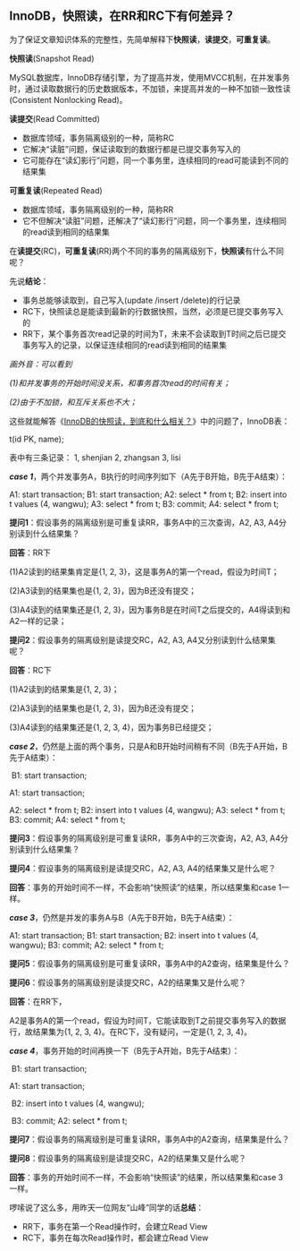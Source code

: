 ## InnoDB，快照读，在RR和RC下有何差异？

为了保证文章知识体系的完整性，先简单解释下**快照读**，**读提交**，**可重复读**。



**快照读**(Snapshot Read)

MySQL数据库，InnoDB存储引擎，为了提高并发，使用MVCC机制，在并发事务时，通过读取数据行的历史数据版本，不加锁，来提高并发的一种不加锁一致性读(Consistent Nonlocking Read)。



**读提交**(Read Committed)

- 数据库领域，事务隔离级别的一种，简称RC
- 它解决“读脏”问题，保证读取到的数据行都是已提交事务写入的
- 它可能存在“读幻影行”问题，同一个事务里，连续相同的read可能读到不同的结果集



**可重复读**(Repeated Read)

- 数据库领域，事务隔离级别的一种，简称RR
- 它不但解决“读脏”问题，还解决了“读幻影行”问题，同一个事务里，连续相同的read读到相同的结果集



在**读提交**(RC)，**可重复读**(RR)两个不同的事务的隔离级别下，**快照读**有什么不同呢？



先说**结论**：

- 事务总能够读取到，自己写入(update /insert /delete)的行记录
- RC下，快照读总是能读到最新的行数据快照，当然，必须是已提交事务写入的
- RR下，某个事务首次read记录的时间为T，未来不会读取到T时间之后已提交事务写入的记录，以保证连续相同的read读到相同的结果集

*画外音：可以看到*

*(1)和并发事务的开始时间没关系，和事务首次read的时间有关；*

*(2)由于不加锁，和互斥关系也不大；*



这些就能解答《[InnoDB的快照读，到底和什么相关？](http://mp.weixin.qq.com/s?__biz=MjM5ODYxMDA5OQ==&mid=2651961511&idx=1&sn=2be06ffcb0335da5bf85f3e648b0fd7e&chksm=bd2d0d7b8a5a846d47e4a3b7f2fd3584f21b4007b31b9d297c960fae9dfb5003e3d9a4c6bb3e&scene=21#wechat_redirect)》中的问题了，InnoDB表：

t(id PK, name);
 
表中有三条记录：
1, shenjian
2, zhangsan
3, lisi



***case 1***，两个并发事务A，B执行的时间序列如下（A先于B开始，B先于A结束）：

A1: start transaction;
         B1: start transaction;
A2: select * from t;
         B2: insert into t values (4, wangwu);
A3: select * from t;
         B3: commit;
A4: select * from t;



**提问1**：假设事务的隔离级别是可重复读RR，事务A中的三次查询，A2, A3, A4分别读到什么结果集？



**回答**：RR下

(1)A2读到的结果集肯定是{1, 2, 3}，这是事务A的第一个read，假设为时间T；

(2)A3读到的结果集也是{1, 2, 3}，因为B还没有提交；

(3)A4读到的结果集还是{1, 2, 3}，因为事务B是在时间T之后提交的，A4得读到和A2一样的记录；


**提问2**：假设事务的隔离级别是读提交RC，A2, A3, A4又分别读到什么结果集呢？



**回答**：RC下

(1)A2读到的结果集是{1, 2, 3}；

(2)A3读到的结果集也是{1, 2, 3}，因为B还没有提交；

(3)A4读到的结果集还是{1, 2, 3, 4}，因为事务B已经提交；



***case 2***，仍然是上面的两个事务，只是A和B开始时间稍有不同（B先于A开始，B先于A结束）：

​         B1: start transaction;

A1: start transaction;

A2: select * from t;
         B2: insert into t values (4, wangwu);
A3: select * from t;
         B3: commit;
A4: select * from t;



**提问3**：假设事务的隔离级别是可重复读RR，事务A中的三次查询，A2, A3, A4分别读到什么结果集？

**提问4**：假设事务的隔离级别是读提交RC，A2, A3, A4的结果集又是什么呢？



**回答**：事务的开始时间不一样，不会影响“快照读”的结果，所以结果集和case 1一样。



***case 3***，仍然是并发的事务A与B（A先于B开始，B先于A结束）：

A1: start transaction;
         B1: start transaction;
         B2: insert into t values (4, wangwu);
         B3: commit;
A2: select * from t;



**提问5**：假设事务的隔离级别是可重复读RR，事务A中的A2查询，结果集是什么？

**提问6**：假设事务的隔离级别是读提交RC，A2的结果集又是什么呢？



**回答**：在RR下，

A2是事务A的第一个read，假设为时间T，它能读取到T之前提交事务写入的数据行，故结果集为{1, 2, 3, 4}。在RC下，没有疑问，一定是{1, 2, 3, 4}。



***case 4***，事务开始的时间再换一下（B先于A开始，B先于A结束）：

​         B1: start transaction;

A1: start transaction;

​         B2: insert into t values (4, wangwu);

​         B3: commit;
A2: select * from t;



**提问7**：假设事务的隔离级别是可重复读RR，事务A中的A2查询，结果集是什么？

**提问8**：假设事务的隔离级别是读提交RC，A2的结果集又是什么呢？



**回答**：事务的开始时间不一样，不会影响“快照读”的结果，所以结果集和case 3一样。



啰嗦说了这么多，用昨天一位网友“山峰”同学的话**总结**：

- RR下，事务在第一个Read操作时，会建立Read View
- RC下，事务在每次Read操作时，都会建立Read View